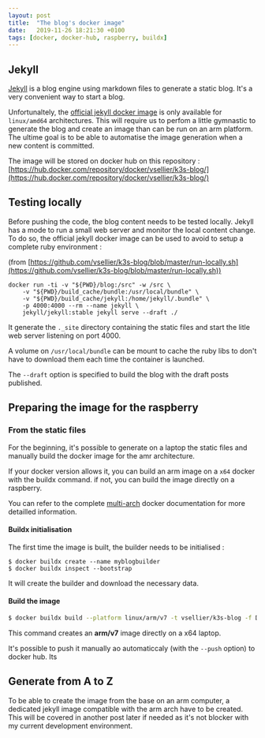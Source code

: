 ```yaml
---
layout: post
title:  "The blog's docker image"
date:   2019-11-26 18:21:30 +0100
tags: [docker, docker-hub, raspberry, buildx]
---
```


## Jekyll

[Jekyll](https://jekyllrb.com/) is a blog engine using markdown files to generate a static blog. It's a very convenient way to start a blog.

Unfortunaltely, the [official jekyll docker image](https://hub.docker.com/r/jekyll/jekyll/tags) is only available for ``linux/amd64`` architectures. This will require us to perfom a little gymnastic to generate the blog and create an image than can be run on an arm platform. The ultime goal is to be able to automatise the image generation when a new content is committed.

The image will be stored on docker hub on this repository : [https://hub.docker.com/repository/docker/vsellier/k3s-blog/](https://hub.docker.com/repository/docker/vsellier/k3s-blog/)

## Testing locally

Before pushing the code, the blog content needs to be tested locally. Jekyll has a mode to run a small web server and monitor the local content change. 
To do so, the official jekyll docker image can be used to avoid to setup a complete ruby environment :

(from [https://github.com/vsellier/k3s-blog/blob/master/run-locally.sh](https://github.com/vsellier/k3s-blog/blob/master/run-locally.sh))

```shell
docker run -ti -v "${PWD}/blog:/src" -w /src \
    -v "${PWD}/build_cache/bundle:/usr/local/bundle" \
    -v "${PWD}/build_cache/jekyll:/home/jekyll/.bundle" \
    -p 4000:4000 --rm --name jekyll \
    jekyll/jekyll:stable jekyll serve --draft ./
```

It generate the ``._site`` directory containing the static files and start the litle web server listening on port 4000.

A volume on ``/usr/local/bundle`` can be mount to cache the ruby libs to don't have to download them each time the container is launched.

The ``--draft`` option is specified to build the blog with the draft posts published.

## Preparing the image for the raspberry

### From the static files

For the beginning, it's possible to generate on a laptop the static files and manually build the docker image for the amr architecture.

If your docker version allows it, you can build an arm image on a ``x64`` docker with the buildx command. if not, you can build the image directly on a raspberry.

You can refer to the complete [multi-arch](https://docs.docker.com/docker-for-mac/multi-arch/) docker documentation for more detailled information.

#### Buildx initialisation

The first time the image is built, the builder needs to be initialised :

```shell
$ docker buildx create --name myblogbuilder
$ docker buildx inspect --bootstrap
```

It will create the builder and download the necessary data.

#### Build the image

```bash
$ docker buildx build --platform linux/arm/v7 -t vsellier/k3s-blog -f Dockerfile-for-static .
```
This command creates an **arm/v7** image directly on a x64 laptop.

It's possible to push it manually ao automaticcaly (with the ``--push`` option) to docker hub. Its

## Generate from A to Z

To be able to create the image from the base on an arm computer, a dedicated jekyll image compatible with the arm arch have to be created.
This will be covered in another post later if needed as it's not blocker with my current development environment.
